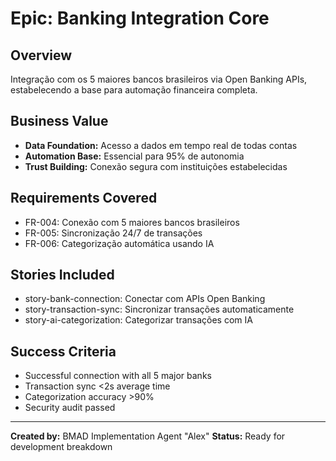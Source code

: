 # Epic: Banking Integration Core

## Overview
Integração com os 5 maiores bancos brasileiros via Open Banking APIs, estabelecendo a base para automação financeira completa.

## Business Value
- **Data Foundation:** Acesso a dados em tempo real de todas contas
- **Automation Base:** Essencial para 95% de autonomia
- **Trust Building:** Conexão segura com instituições estabelecidas

## Requirements Covered
- FR-004: Conexão com 5 maiores bancos brasileiros
- FR-005: Sincronização 24/7 de transações
- FR-006: Categorização automática usando IA

## Stories Included
- story-bank-connection: Conectar com APIs Open Banking
- story-transaction-sync: Sincronizar transações automaticamente
- story-ai-categorization: Categorizar transações com IA

## Success Criteria
- Successful connection with all 5 major banks
- Transaction sync <2s average time
- Categorization accuracy >90%
- Security audit passed

---
**Created by:** BMAD Implementation Agent "Alex"
**Status:** Ready for development breakdown
